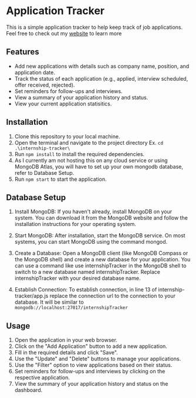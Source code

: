 # Application Tracker

This is a simple application tracker to help keep track of job applications. Feel free to check out my [website](https://lakshyag42.github.io/application-tracker.html) to learn more

## Features

- Add new applications with details such as company name, position, and application date.
- Track the status of each application (e.g., applied, interview scheduled, offer received, rejected).
- Set reminders for follow-ups and interviews.
- View a summary of your application history and status.
- View your current application statisitics.

## Installation

1. Clone this repository to your local machine.
2. Open the terminal and navigate to the project directory Ex. `cd .\internship-tracker\`
3. Run `npm install` to install the required dependencies.
4. As I currently am not hosting this on any cloud service or using MongoDB Atlas, you will have to set up your own mongodb database, refer to Database Setup.
5. Run `npm start` to start the application.

## Database Setup
1. Install MongoDB: If you haven't already, install MongoDB on your system. You can download it from the MongoDB website and follow the installation instructions for your operating system.

2. Start MongoDB: After installation, start the MongoDB service. On most systems, you can start MongoDB using the command mongod.

3. Create a Database: Open a MongoDB client (like MongoDB Compass or the MongoDB shell) and create a new database for your application. You can use a command like use internshipTracker in the MongoDB shell to switch to a new database named internshipTracker. Replace internshipTracker with your desired database name.

4. Establish Connection: To establish connection, in line 13 of internship-tracker/app.js replace the connection url to the connection to your database. It will be similar to `mongodb://localhost:27017/internshipTracker`

## Usage

1. Open the application in your web browser.
2. Click on the "Add Application" button to add a new application.
3. Fill in the required details and click "Save".
4. Use the "Update" and "Delete" buttons to manage your applications.
5. Use the "Filter" option to view applications based on their status.
6. Set reminders for follow-ups and interviews by clicking on the respective application.
7. View the summary of your application history and status on the dashboard.

